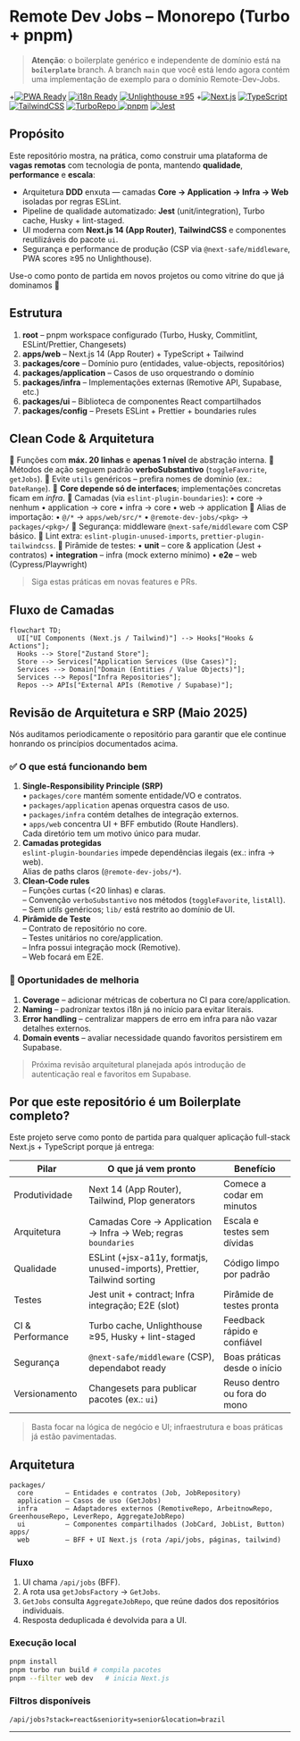 # Remote Dev Jobs – Monorepo (Turbo + pnpm)

> **Atenção**: o boilerplate genérico e independente de domínio está na **`boilerplate`** branch. A branch `main` que você está lendo agora contém uma implementação de exemplo para o domínio Remote-Dev-Jobs.

+[![PWA Ready](https://img.shields.io/badge/PWA-ready-brightgreen)](https://web.dev/measure/) [![i18n Ready](https://img.shields.io/badge/i18n-ready-blue)]() [![Unlighthouse ≥95](https://img.shields.io/badge/Unlighthouse-%E2%89%A595-success)]()
+[![Next.js](https://img.shields.io/badge/Next.js-14-black?logo=nextdotjs)](https://nextjs.org) [![TypeScript](https://img.shields.io/badge/TypeScript-5.3-blue?logo=typescript)](https://www.typescriptlang.org) [![TailwindCSS](https://img.shields.io/badge/TailwindCSS-3.4-06B6D4?logo=tailwindcss)](https://tailwindcss.com) [![TurboRepo](https://img.shields.io/badge/TurboRepo-build-black?logo=vercel) ](https://turbo.build/repo) [![pnpm](https://img.shields.io/badge/pnpm-workspaces-F69220?logo=pnpm)](https://pnpm.io) [![Jest](https://img.shields.io/badge/Jest-testing-C21325?logo=jest)](https://jestjs.io)

## Propósito

Este repositório mostra, na prática, como construir uma plataforma de **vagas remotas** com tecnologia de ponta, mantendo **qualidade**, **performance** e **escala**:

* Arquitetura **DDD** enxuta — camadas **Core → Application → Infra → Web** isoladas por regras ESLint.
* Pipeline de qualidade automatizado: **Jest** (unit/integration), Turbo cache, Husky + lint-staged.
* UI moderna com **Next.js 14 (App Router)**, **TailwindCSS** e componentes reutilizáveis do pacote `ui`.
* Segurança e performance de produção (CSP via `@next-safe/middleware`, PWA scores ≥95 no Unlighthouse).

Use-o como ponto de partida em novos projetos ou como vitrine do que já dominamos 🚀

## Estrutura

1. **root** – pnpm workspace configurado (Turbo, Husky, Commitlint, ESLint/Prettier, Changesets)
2. **apps/web** – Next.js 14 (App Router) + TypeScript + Tailwind
3. **packages/core** – Domínio puro (entidades, value-objects, repositórios)
4. **packages/application** – Casos de uso orquestrando o domínio
5. **packages/infra** – Implementações externas (Remotive API, Supabase, etc.)
6. **packages/ui** – Biblioteca de componentes React compartilhados
7. **packages/config** – Presets ESLint + Prettier + boundaries rules

## Clean Code & Arquitetura

🔹 Funções com **máx. 20 linhas** e **apenas 1 nível** de abstração interna.
🔹 Métodos de ação seguem padrão **verboSubstantivo** (`toggleFavorite`, `getJobs`).
🔹 Evite `utils` genéricos – prefira nomes de domínio (ex.: `DateRange`).
🔹 **Core depende só de interfaces**; implementações concretas ficam em *infra*.
🔹 Camadas (via `eslint-plugin-boundaries`):
   • core → nenhum
   • application → core
   • infra → core
   • web → application
🔹 Alias de importação:
   • `@/*` → `apps/web/src/*`
   • `@remote-dev-jobs/<pkg>` → `packages/<pkg>/`
🔹 Segurança: middleware `@next-safe/middleware` com CSP básico.
🔹 Lint extra: `eslint-plugin-unused-imports`, `prettier-plugin-tailwindcss`.
🔹 Pirâmide de testes:
   • **unit** – core & application (Jest + contratos)
   • **integration** – infra (mock externo mínimo)
   • **e2e** – web (Cypress/Playwright)

> Siga estas práticas em novas features e PRs.

## Fluxo de Camadas

```mermaid
flowchart TD;
  UI["UI Components (Next.js / Tailwind)"] --> Hooks["Hooks & Actions"];
  Hooks --> Store["Zustand Store"];
  Store --> Services["Application Services (Use Cases)"];
  Services --> Domain["Domain (Entities / Value Objects)"];
  Services --> Repos["Infra Repositories"];
  Repos --> APIs["External APIs (Remotive / Supabase)"];
``` 

## Revisão de Arquitetura e SRP (Maio 2025)

Nós auditamos periodicamente o repositório para garantir que ele continue honrando os princípios documentados acima.

### ✅ O que está funcionando bem
1. **Single-Responsibility Principle (SRP)**  
   • `packages/core` mantém somente entidade/VO e contratos.  
   • `packages/application` apenas orquestra casos de uso.  
   • `packages/infra` contém detalhes de integração externos.  
   • `apps/web` concentra UI + BFF embutido (Route Handlers).  
   Cada diretório tem um motivo único para mudar.
2. **Camadas protegidas**  
   `eslint-plugin-boundaries` impede dependências ilegais (ex.: infra → web).  
   Alias de paths claros (`@remote-dev-jobs/*`).
3. **Clean-Code rules**  
   – Funções curtas (<20 linhas) e claras.  
   – Convenção `verboSubstantivo` nos métodos (`toggleFavorite`, `listAll`).  
   – Sem *utils* genéricos; `lib/` está restrito ao domínio de UI.
4. **Pirâmide de Teste**  
   – Contrato de repositório no core.  
   – Testes unitários no core/application.  
   – Infra possui integração mock (Remotive).  
   – Web focará em E2E.

### 🚧 Oportunidades de melhoria
1. **Coverage** – adicionar métricas de cobertura no CI para core/application.
2. **Naming** – padronizar textos i18n já no início para evitar literais.
3. **Error handling** – centralizar mappers de erro em infra para não vazar detalhes externos.
4. **Domain events** – avaliar necessidade quando favoritos persistirem em Supabase.

> Próxima revisão arquitetural planejada após introdução de autenticação real e favoritos em Supabase. 

## Por que este repositório é um Boilerplate completo?

Este projeto serve como ponto de partida para qualquer aplicação full-stack Next.js + TypeScript porque já entrega:

| Pilar | O que já vem pronto | Benefício |
|-------|--------------------|-----------|
| Produtividade | Next 14 (App Router), Tailwind, Plop generators | Comece a codar em minutos |
| Arquitetura | Camadas Core → Application → Infra → Web; regras `boundaries` | Escala e testes sem dívidas |
| Qualidade | ESLint (+jsx-a11y, formatjs, unused-imports), Prettier, Tailwind sorting | Código limpo por padrão |
| Testes | Jest unit + contract; Infra integração; E2E (slot) | Pirâmide de testes pronta |
| CI & Performance | Turbo cache, Unlighthouse ≥95, Husky + lint-staged | Feedback rápido e confiável |
| Segurança | `@next-safe/middleware` (CSP), dependabot ready | Boas práticas desde o início |
| Versionamento | Changesets para publicar pacotes (ex.: `ui`) | Reuso dentro ou fora do mono |

> Basta focar na lógica de negócio e UI; infraestrutura e boas práticas já estão pavimentadas. 

## Arquitetura

```
packages/
  core        – Entidades e contratos (Job, JobRepository)
  application – Casos de uso (GetJobs)
  infra       – Adaptadores externos (RemotiveRepo, ArbeitnowRepo, GreenhouseRepo, LeverRepo, AggregateJobRepo)
  ui          – Componentes compartilhados (JobCard, JobList, Button)
apps/
  web         – BFF + UI Next.js (rota /api/jobs, páginas, tailwind)
```

### Fluxo
1. UI chama `/api/jobs` (BFF).
2. A rota usa `getJobsFactory` → `GetJobs`.
3. `GetJobs` consulta `AggregateJobRepo`, que reúne dados dos repositórios individuais.
4. Resposta deduplicada é devolvida para a UI.

### Execução local
```bash
pnpm install
pnpm turbo run build # compila pacotes
pnpm --filter web dev   # inicia Next.js
```

### Filtros disponíveis
`/api/jobs?stack=react&seniority=senior&location=brazil`

--- 